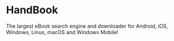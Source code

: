 # HandBook
The largest eBook search engine and downloader for Android, iOS, Windows, Linux, macOS and Windows Mobile!
